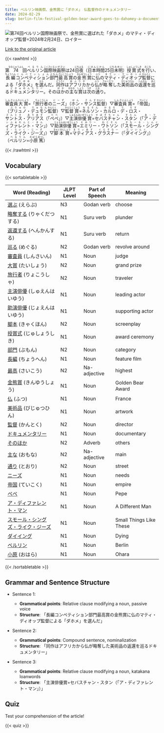 ```yaml
---
title: ベルリン映画祭、金熊賞に「ダホメ」　仏監督作のドキュメンタリー
date: 2024-02-29
slug: berlin-film-festival-golden-bear-award-goes-to-dahomey-a-documentary-by-a-french-director
---
```


![第74回ベルリン国際映画祭で、金熊賞に選ばれた「ダホメ」のマティ・ディオップ監督=2024年2月24日、ロイター](https://www.asahicom.jp/imgopt/img/a8d9e51314/comm_L/AS20240225000778.jpg "第74回ベルリン国際映画祭で、金熊賞に選ばれた「ダホメ」のマティ・ディオップ監督=2024年2月24日、ロイター")

[Link to the original article](https://asahi.com/articles/ASS2T22FZS2TUCVL001.html?iref=pc_culture_top__n)

{{< rawhtml >}}
<p>第<ruby>74<rt>ななじゅうよん</rt></ruby>回<ruby>ベルリン<rt>べるりん</rt></ruby><ruby>国際<rt>こくさい</rt></ruby><ruby>映画祭<rt>えいがさい</rt></ruby>は24<ruby>日<rt>にち</rt></ruby><ruby>夜<rt>よる</rt></ruby>（<ruby>日本<rt>にほん</rt></ruby><ruby>時間<rt>じかん</rt></ruby>25<ruby>日<rt>にち</rt></ruby><ruby>未明<rt>みめい</rt></ruby>）<ruby>授賞式<rt>しゅしょうしき</rt></ruby>を<ruby>行<rt>おこな</rt></ruby>い、<ruby>長編<rt>ちょうへん</rt></ruby><ruby>コンペティション<rt>こんぺてぃしょん</rt></ruby><ruby>部門<rt>ぶもん</rt></ruby><ruby>最高賞<rt>さいこうしょう</rt></ruby>の<ruby>金熊賞<rt>きんゆうしょう</rt></ruby>に<ruby>仏<rt>ふつ</rt></ruby>の<ruby>マティ・ディオップ<rt>まてぃ・でぃおっぷ</rt></ruby><ruby>監督<rt>かんとく</rt></ruby>による「<ruby>ダホメ<rt>だほめ</rt></ruby>」を<ruby>選<rt>えら</rt></ruby>んだ。<ruby>同作<rt>どうさく</rt></ruby>は<ruby>アフリカ<rt>あふりか</rt></ruby>から<ruby>仏<rt>ふつ</rt></ruby>が<ruby>略奪<rt>りゃくだつ</rt></ruby>した<ruby>美術品<rt>びじゅつひん</rt></ruby>の<ruby>返還<rt>へんかん</rt></ruby>を<ruby>巡<rt>めぐ</rt></ruby>る<ruby>ドキュメンタリー<rt>どきゅめんたりー</rt></ruby>。その<ruby>ほか<rt>ほか</rt></ruby>の<ruby>主<rt>おもな</rt></ruby>な<ruby>賞<rt>しょう</rt></ruby>は<ruby>次<rt>つぎ</rt></ruby>の<ruby>通<rt>とお</rt></ruby>り。</p>

<p><ruby>審査員<rt>しんさいん</rt></ruby><ruby>大賞<rt>たいしょう</rt></ruby>=「<ruby>旅行者<rt>りょこうしゃ</rt></ruby>の<ruby>ニーズ<rt>にーず</rt></ruby>」（<ruby>ホン<rt>ほん</rt></ruby>・<ruby>サンス<rt>さんす</rt></ruby><ruby>監督<rt>かんとく</rt></ruby>）▽<ruby>審査員<rt>しんさいん</rt></ruby><ruby>賞<rt>しょう</rt></ruby>=「<ruby>帝国<rt>ていこく</rt></ruby>」（<ruby>ブリュノ<rt>ぶりゅの</rt></ruby>・<ruby>デュモン<rt>でゅもん</rt></ruby><ruby>監督<rt>かんとく</rt></ruby>）▽<ruby>監督<rt>かんとく</rt></ruby><ruby>賞<rt>しょう</rt></ruby>=<ruby>ネルソン<rt>ねるそん</rt></ruby>・<ruby>カルロ<rt>かるろ</rt></ruby>・<ruby>デ<rt>で</rt></ruby>・<ruby>ロス<rt>ろす</rt></ruby>・<ruby>サントス<rt>さんとす</rt></ruby>・<ruby>アリアス<rt>ありあす</rt></ruby>（「<ruby>ペペ<rt>ぺぺ</rt></ruby>」）▽<ruby>主演<rt>しゅえん</rt></ruby><ruby>俳優<rt>はいゆう</rt></ruby><ruby>賞<rt>しょう</rt></ruby>=<ruby>セバスチャン<rt>せばすちゃん</rt></ruby>・<ruby>スタン<rt>すたん</rt></ruby>（「<ruby>ア・ディファレント・マン<rt>あ・でぃふぁれんと・まん</rt></ruby>」）▽<ruby>助演<rt>じょえん</rt></ruby><ruby>俳優<rt>はいゆう</rt></ruby><ruby>賞<rt>しょう</rt></ruby>=<ruby>エミリー<rt>えみりー</rt></ruby>・<ruby>ワトソン<rt>わとそん</rt></ruby>（「<ruby>スモール・シングズ・ライク・ジーズ<rt>すもーる・しんぐず・らいく・じーず</rt></ruby>」）▽<ruby>脚本<rt>きゃくほん</rt></ruby><ruby>賞<rt>しょう</rt></ruby>=<ruby>マティアス<rt>まてぃあす</rt></ruby>・<ruby>グラスナー<rt>ぐらすなー</rt></ruby>（「<ruby>ダイイング<rt>だいいんぐ</rt></ruby>」）（<ruby>ベルリン<rt>べるりん</rt></ruby>=<ruby>小原<rt>おばら</rt></ruby><ruby>篤<rt>あつし</rt></ruby>）</p>
{{< /rawhtml >}}

## Vocabulary


{{< sortabletable >}}

| Word (Reading) | JLPT Level | Part of Speech | Meaning |
|---------------|------------|---------------|---------|
|[選ぶ](https://jisho.org/search/%E9%81%B8%E3%81%B6) (えらぶ)| N3 | Godan verb | choose |
|[略奪する](https://jisho.org/search/%E7%95%A5%E5%A5%AA%E3%81%99%E3%82%8B) (りゃくだつする)| N1 | Suru verb | plunder |
|[返還する](https://jisho.org/search/%E8%BF%94%E9%82%84%E3%81%99%E3%82%8B) (へんかんする)| N1 | Suru verb | return |
|[巡る](https://jisho.org/search/%E5%B7%A1%E3%82%8B) (めぐる)| N2 | Godan verb | revolve around |
|[審査員](https://jisho.org/search/%E5%AF%A9%E6%9F%BB%E5%93%A1) (しんさいん)| N1 | Noun | judge |
|[大賞](https://jisho.org/search/%E5%A4%A7%E8%B3%9E) (たいしょう)| N2 | Noun | grand prize |
|[旅行者](https://jisho.org/search/%E6%97%85%E8%A1%8C%E8%80%85) (りょこうしゃ)| N2 | Noun | traveler |
|[主演俳優](https://jisho.org/search/%E4%B8%BB%E6%BC%94%E4%BF%B3%E5%84%AA) (しゅえんはいゆう)| N1 | Noun | leading actor |
|[助演俳優](https://jisho.org/search/%E5%8A%A9%E6%BC%94%E4%BF%B3%E5%84%AA) (じょえんはいゆう)| N1 | Noun | supporting actor |
|[脚本](https://jisho.org/search/%E8%84%9A%E6%9C%AC) (きゃくほん)| N2 | Noun | screenplay |
|[授賞式](https://jisho.org/search/%E6%8E%88%E8%B3%9E%E5%BC%8F) (じゅしょうしき)| N1 | Noun | award ceremony |
|[部門](https://jisho.org/search/%E9%83%A8%E9%96%80) (ぶもん)| N2 | Noun | category |
|[長編](https://jisho.org/search/%E9%95%B7%E7%B7%A8) (ちょうへん)| N1 | Noun | feature film |
|[最高](https://jisho.org/search/%E6%9C%80%E9%AB%98) (さいこう)| N2 | Na-adjective | highest |
|[金熊賞](https://jisho.org/search/%E9%87%91%E7%86%8A%E8%B3%9E) (きんゆうしょう)| N1 | Noun | Golden Bear Award |
|[仏](https://jisho.org/search/%E4%BB%8F) (ふつ)| N1 | Noun | France |
|[美術品](https://jisho.org/search/%E7%BE%8E%E8%A1%93%E5%93%81) (びじゅつひん)| N1 | Noun | artwork |
|[監督](https://jisho.org/search/%E7%9B%A3%E7%9D%A3) (かんとく)| N2 | Noun | director |
|[ドキュメンタリー](https://jisho.org/search/%E3%83%89%E3%82%AD%E3%83%A5%E3%83%A1%E3%83%B3%E3%82%BF%E3%83%AA%E3%83%BC)| N1 | Noun | documentary |
|[そのほか](https://jisho.org/search/%E3%81%9D%E3%81%AE%E3%81%BB%E3%81%8B)| N2 | Adverb | others |
|[主な](https://jisho.org/search/%E4%B8%BB%E3%81%AA) (おもな)| N2 | Na-adjective | main |
|[通り](https://jisho.org/search/%E9%80%9A%E3%82%8A) (とおり)| N2 | Noun | street |
|[ニーズ](https://jisho.org/search/%E3%83%8B%E3%83%BC%E3%82%BA)| N1 | Noun | needs |
|[帝国](https://jisho.org/search/%E5%B8%9D%E5%9B%BD) (ていこく)| N1 | Noun | empire |
|[ペペ](https://jisho.org/search/%E3%83%9A%E3%83%9A)| N1 | Noun | Pepe |
|[ア・ディファレント・マン](https://jisho.org/search/%E3%82%A2%E3%83%BB%E3%83%87%E3%82%A3%E3%83%95%E3%82%A1%E3%83%AC%E3%83%B3%E3%83%88%E3%83%BB%E3%83%9E%E3%83%B3)| N1 | Noun | A Different Man |
|[スモール・シングズ・ライク・ジーズ](https://jisho.org/search/%E3%82%B9%E3%83%A2%E3%83%BC%E3%83%AB%E3%83%BB%E3%82%B7%E3%83%B3%E3%82%B0%E3%82%BA%E3%83%BB%E3%83%A9%E3%82%A4%E3%82%AF%E3%83%BB%E3%82%B8%E3%83%BC%E3%82%BA)| N1 | Noun | Small Things Like These |
|[ダイイング](https://jisho.org/search/%E3%83%80%E3%82%A4%E3%82%A4%E3%83%B3%E3%82%B0)| N1 | Noun | Dying |
|[ベルリン](https://jisho.org/search/%E3%83%99%E3%83%AB%E3%83%AA%E3%83%B3)| N1 | Noun | Berlin |
|[小原](https://jisho.org/search/%E5%B0%8F%E5%8E%9F) (おはら)| N1 | Noun | Ohara |

{{< /sortabletable >}}


## Grammar and Sentence Structure

- Sentence 1:
    - **Grammatical points**: Relative clause modifying a noun, passive voice
    - **Structure**: 「長編コンペティション部門最高賞の金熊賞に仏のマティ・ディオップ監督による「ダホメ」を選んだ」
    
- Sentence 2:
    - **Grammatical points**: Compound sentence, nominalization
    - **Structure**: 「同作はアフリカから仏が略奪した美術品の返還を巡るドキュメンタリー」
    
- Sentence 3:
    - **Grammatical points**: Relative clause modifying a noun, katakana loanwords
    - **Structure**: 「主演俳優賞=セバスチャン・スタン（「ア・ディファレント・マン」）」

## Quiz

Test your comprehension of the article!

{{< quiz >}}